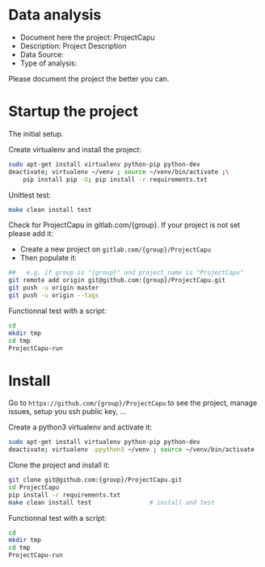 # Data analysis
- Document here the project: ProjectCapu
- Description: Project Description
- Data Source:
- Type of analysis:

Please document the project the better you can.

# Startup the project

The initial setup.

Create virtualenv and install the project:
```bash
sudo apt-get install virtualenv python-pip python-dev
deactivate; virtualenv ~/venv ; source ~/venv/bin/activate ;\
    pip install pip -U; pip install -r requirements.txt
```

Unittest test:
```bash
make clean install test
```

Check for ProjectCapu in gitlab.com/{group}.
If your project is not set please add it:

- Create a new project on `gitlab.com/{group}/ProjectCapu`
- Then populate it:

```bash
##   e.g. if group is "{group}" and project_name is "ProjectCapu"
git remote add origin git@github.com:{group}/ProjectCapu.git
git push -u origin master
git push -u origin --tags
```

Functionnal test with a script:

```bash
cd
mkdir tmp
cd tmp
ProjectCapu-run
```

# Install

Go to `https://github.com/{group}/ProjectCapu` to see the project, manage issues,
setup you ssh public key, ...

Create a python3 virtualenv and activate it:

```bash
sudo apt-get install virtualenv python-pip python-dev
deactivate; virtualenv -ppython3 ~/venv ; source ~/venv/bin/activate
```

Clone the project and install it:

```bash
git clone git@github.com:{group}/ProjectCapu.git
cd ProjectCapu
pip install -r requirements.txt
make clean install test                # install and test
```
Functionnal test with a script:

```bash
cd
mkdir tmp
cd tmp
ProjectCapu-run
```
